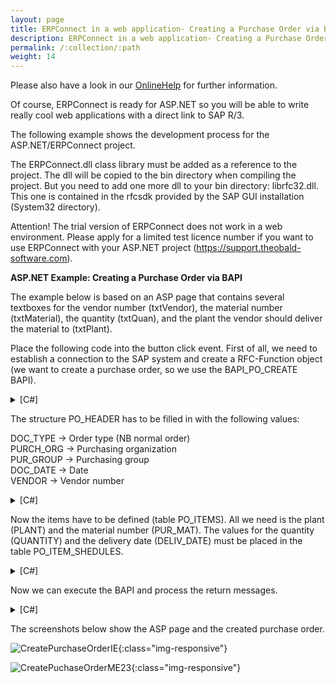 ```yaml
---
layout: page
title: ERPConnect in a web application- Creating a Purchase Order via BAPI
description: ERPConnect in a web application- Creating a Purchase Order via BAPI
permalink: /:collection/:path
weight: 14
---
```


Please also have a look in our [OnlineHelp](https://help.theobald-software.com/en/) for further information.

Of course, ERPConnect is ready for ASP.NET so you will be able to write really cool web applications with a direct link to SAP R/3.

The following example shows the development process for the ASP.NET/ERPConnect project.

The ERPConnect.dll class library must be added as a reference to the project. The dll will be copied to the bin directory when compiling the project. But you need to add one more dll to your bin directory: librfc32.dll. This one is contained in the rfcsdk provided by the SAP GUI installation (System32 directory).

Attention! The trial version of ERPConnect does not work in a web environment. Please apply for a limited test licence number if you want to use ERPConnect with your ASP.NET project (https://support.theobald-software.com).

**ASP.NET Example: Creating a Purchase Order via BAPI**

The example below is based on an ASP page that contains several textboxes for the vendor number (txtVendor), the material number (txtMaterial), the quantity (txtQuan), and the plant the vendor should deliver the material to (txtPlant).

Place the following code into the button click event. First of all, we need to establish a connection to the SAP system and create a RFC-Function object (we want to create a purchase order, so we use the BAPI_PO_CREATE BAPI).

<details>
<summary>[C#]</summary>
{% highlight csharp %}
private void Button1_Click(object sender, System.EventArgs e)
{
   R3Connection con = new R3Connection("SAPServer",00,"SAPUser","Password","EN","800");
  
 ERPConnect.LIC.SetLic("LicenseNumber");
  
 con.Open(false);
  
 // Create a RFC-Function object
 RFCFunction func = con.CreateFunction("BAPI_PO_CREATE");
{% endhighlight %}
</details>


The structure PO_HEADER has to be filled in with the following values:

DOC_TYPE -> Order type (NB normal order)<br>
PURCH_ORG -> Purchasing organization<br>
PUR_GROUP -> Purchasing group<br>
DOC_DATE -> Date <br>
VENDOR -> Vendor number

<details>
<summary>[C#]</summary>
{% highlight csharp %}
// Fill header structure
 RFCStructure Header = func.Exports["PO_HEADER"].ToStructure();
 Header["DOC_TYPE"]= "NB";
 Header["PURCH_ORG"] = "1000";
 Header["PUR_GROUP"] = "010";
 Header["DOC_DATE"]= ERPConnect.ConversionUtils.NetDate2SAPDate(DateTime.Now);
 Header["VENDOR"]= this.txtVendor.Text
{% endhighlight %}
</details>

Now the items have to be defined (table PO_ITEMS). All we need is the plant (PLANT) and the material number (PUR_MAT). 
The values for the quantity (QUANTITY) and the delivery date (DELIV_DATE) must be placed in the table PO_ITEM_SHEDULES.

<details>
<summary>[C#]</summary>
{% highlight csharp %}
// Create an Item
 RFCTable items = func.Tables["PO_ITEMS"];
 RFCStructure item = items.AddRow();
 item["PO_ITEM"] = "1";
 item["PUR_MAT"] = this.txtMaterial.Text;
 item["PLANT"] = this.txtPlant.Text;
  
 // Create and fill shedules
 RFCTable shedules = func.Tables["PO_ITEM_SCHEDULES"];
 RFCStructure shedule = shedules.AddRow();
 shedule["PO_ITEM"] = "1";
 shedule["DELIV_DATE"] = ERPConnect.ConversionUtils.NetDate2SAPDate(DateTime.Now);
 shedule["QUANTITY"] = Convert.ToDecimal(this.txtQuan.Text);
{% endhighlight %}
</details>

Now we can execute the BAPI and process the return messages.

<details>
<summary>[C#]</summary>
{% highlight csharp %}
// Exceute Bapi and process return messages
func.Execut e();
this.txtReturn.Text = "";
  this.txtReturn.Text += func.Tables["RETURN"].Rows[0, "MESSAGE"] + "\r\n";
{% endhighlight %}
</details>

The screenshots below show the ASP page and the created purchase order.

![CreatePurchaseOrderIE](/img/contents/CreatePurchaseOrderIE.jpg){:class="img-responsive"}

![CreatePuchaseOrderME23](/img/contents/CreatePuchaseOrderME23.jpg){:class="img-responsive"}

